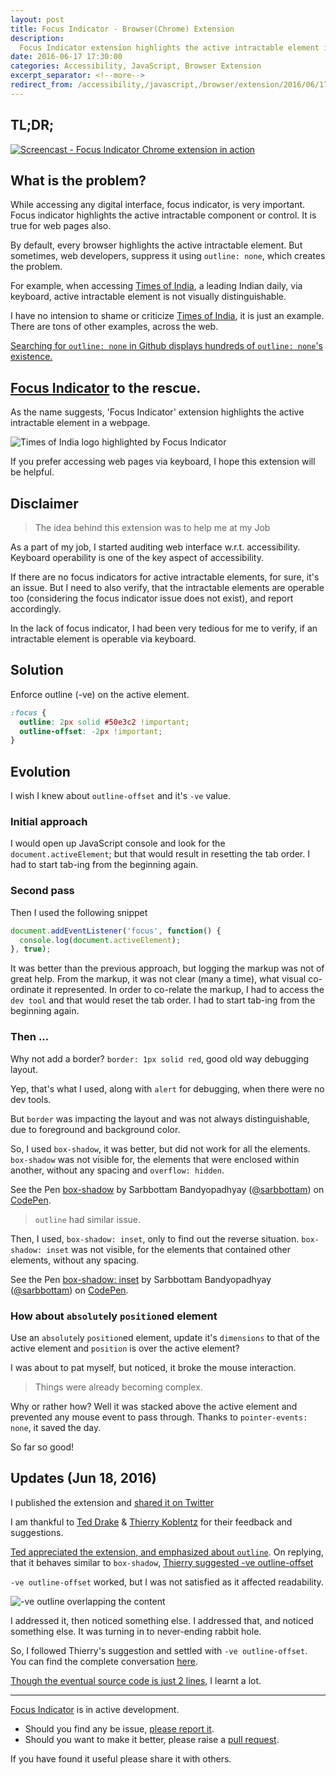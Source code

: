 ```yaml
---
layout: post
title: Focus Indicator - Browser(Chrome) Extension
description:
  Focus Indicator extension highlights the active intractable element in a webpage even when it is suppressed explicitly.
date: 2016-06-17 17:30:00
categories: Accessibility, JavaScript, Browser Extension
excerpt_separator: <!--more-->
redirect_from: /accessibility,/javascript,/browser/extension/2016/06/17/focus-indicator-browser-extension/
---
```


## TL;DR;

<a href="https://www.youtube.com/watch?v=r-AYcPC-Dsg" title="Screencast - Focus Indicator Chrome extension in action">
  <img src="http://i.imgur.com/qqEXCal.png" alt="Screencast - Focus Indicator Chrome extension in action" style="display: block; max-width:100%; margin: auto"/>
</a>

<!--more-->

## What is the problem?

While accessing any digital interface, focus indicator, is very important.
Focus indicator highlights the active intractable component or control.
It is true for web pages also.

By default, every browser highlights the active intractable element.
But sometimes, web developers, suppress it using `outline: none`, which creates the problem.

For example, when accessing [Times of India](http://timesofindia.indiatimes.com/), a leading Indian daily, via keyboard,
active intractable element is not visually distinguishable.

I have no intension to shame or criticize [Times of India](http://timesofindia.indiatimes.com/), it is just an example.
There are tons of other examples, across the web.

[Searching for `outline: none` in Github displays hundreds of `outline: none`'s existence.](https://github.com/search?l=css&q=outline%3A+none&type=Code&utf8=%E2%9C%93)

## [Focus Indicator](https://chrome.google.com/webstore/detail/focus-indicator/heeoeadndnhebmfebjccbhmccmaoedlf) to the rescue.

As the name suggests, 'Focus Indicator' extension highlights the active intractable element in a webpage.

<img src="http://i.imgur.com/pck8LJW.png" alt="Times of India logo highlighted by Focus Indicator" style="display: block; max-width:100%; margin: auto"/>

If you prefer accessing web pages via keyboard, I hope this extension will be helpful.

## Disclaimer

> The idea behind this extension was to help me at my Job

As a part of my job, I started auditing web interface w.r.t. accessibility.
Keyboard operability is one of the key aspect of accessibility.

If there are no focus indicators for active intractable elements, for sure, it's an issue.
But I need to also verify, that the intractable elements are operable too (considering the focus indicator issue does not exist), and report accordingly.

In the lack of focus indicator, I had been very tedious for me to verify, if an intractable element is operable via keyboard.

## Solution

Enforce outline (-ve) on the active element.

```css
:focus {
  outline: 2px solid #50e3c2 !important;
  outline-offset: -2px !important;
}
```

## Evolution

I wish I knew about `outline-offset` and it's `-ve` value.

### Initial approach

I would open up JavaScript console and look for the `document.activeElement`; but that would result in resetting the tab order.
I had to start tab-ing from the beginning again.

### Second pass

Then I used the following snippet

```js
document.addEventListener('focus', function() {
  console.log(document.activeElement);
}, true);
```

It was better than the previous approach, but logging the markup was not of great help.
From the markup, it was not clear (many a time), what visual co-ordinate it represented.
In order to co-relate the markup, I had to access the `dev tool` and that would reset the tab order.
I had to start tab-ing from the beginning again.

### Then ...

Why not add a border? `border: 1px solid red`, good old way debugging layout.

Yep, that's what I used, along with `alert` for debugging, when there were no dev tools.

But `border` was impacting the layout and was not always distinguishable, due to foreground and background color.

So, I used `box-shadow`, it was better, but did not work for all the elements.
`box-shadow` was not visible for, the elements that were enclosed within another, without any spacing and `overflow: hidden`.

<p data-height="265" data-theme-id="0" data-slug-hash="QEKyKG" data-default-tab="css,result" data-user="sarbbottam" data-embed-version="2" class="codepen">See the Pen <a href="http://codepen.io/sarbbottam/pen/QEKyKG/">box-shadow</a> by Sarbbottam Bandyopadhyay (<a href="http://codepen.io/sarbbottam">@sarbbottam</a>) on <a href="http://codepen.io">CodePen</a>.</p>
<script async src="//assets.codepen.io/assets/embed/ei.js"></script>

> `outline` had similar issue.

Then, I used, `box-shadow: inset`, only to find out the reverse situation.
`box-shadow: inset` was not visible, for the elements that contained other elements, without any spacing.

<p data-height="265" data-theme-id="0" data-slug-hash="gMwPwO" data-default-tab="css,result" data-user="sarbbottam" data-embed-version="2" class="codepen">See the Pen <a href="http://codepen.io/sarbbottam/pen/gMwPwO/">box-shadow: inset</a> by Sarbbottam Bandyopadhyay (<a href="http://codepen.io/sarbbottam">@sarbbottam</a>) on <a href="http://codepen.io">CodePen</a>.</p>
<script async src="//assets.codepen.io/assets/embed/ei.js"></script>

### How about `absolute`ly `position`ed element

Use an `absolute`ly `position`ed element, update it's `dimensions` to that of the active element and `position` is over the active element?

I was about to pat myself, but noticed, it broke the mouse interaction.

> Things were already becoming complex.

Why or rather how?
Well it was stacked above the active element and prevented any mouse event to pass through.
Thanks to `pointer-events: none`, it saved the day.

So far so good!

## Updates (Jun 18, 2016)

I published the extension and [shared it on Twitter](https://twitter.com/sarbbottam/status/744005122104131584)

I am thankful to [Ted Drake](https://twitter.com/ted_drake) & [Thierry Koblentz](https://twitter.com/thierrykoblentz) for their feedback and suggestions.

[Ted appreciated the extension, and emphasized about `outline`](https://twitter.com/ted_drake/status/744110815117213696).
On replying, that it behaves similar to `box-shadow`, [Thierry suggested -ve outline-offset](https://twitter.com/thierrykoblentz/status/744233653333463042)

`-ve outline-offset` worked, but I was not satisfied as it affected readability.

<img src="http://i.imgur.com/jTyiOya.png" alt="-ve outline overlapping the content" style="display: block; max-width:100%; margin: auto"/>

I addressed it, then noticed something else. I addressed that, and noticed something else. It was turning in to never-ending rabbit hole.

So, I followed Thierry's suggestion and settled with `-ve outline-offset`. You can find the complete conversation [here](https://twitter.com/sarbbottam/status/744005122104131584).

[Though the eventual source code is just 2 lines](https://github.com/sarbbottam/focus-indicator/blob/master/src/style.css#L1-L4), I learnt a lot.

---

[Focus Indicator](https://chrome.google.com/webstore/detail/focus-indicator/heeoeadndnhebmfebjccbhmccmaoedlf) is in active development.

- Should you find any be issue, [please report it](https://github.com/sarbbottam/focus-indicator/issues).
- Should you want to make it better, please raise a [pull request](https://github.com/sarbbottam/focus-indicator/compare).

If you have found it useful please share it with others.
